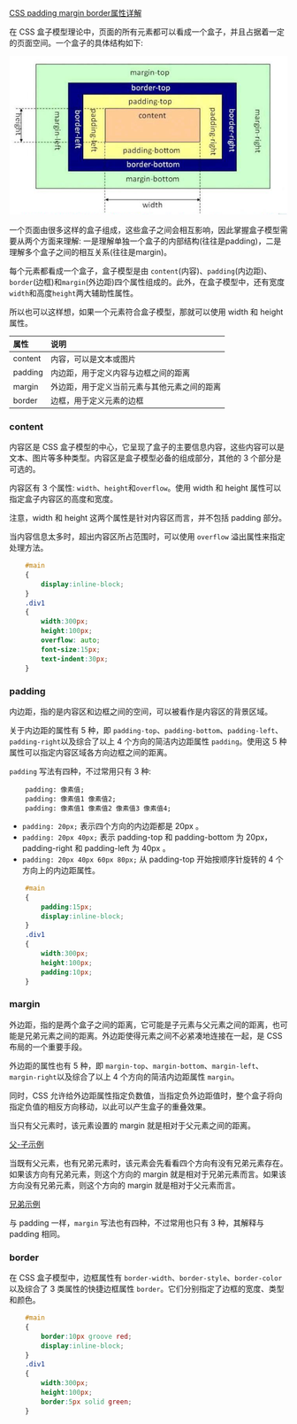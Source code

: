 
[CSS padding margin border属性详解](https://www.cnblogs.com/linjiqin/p/3556497.html)

在 CSS 盒子模型理论中，页面的所有元素都可以看成一个盒子，并且占据着一定的页面空间。一个盒子的具体结构如下:

![](img/css-box.png)

一个页面由很多这样的盒子组成，这些盒子之间会相互影响，因此掌握盒子模型需要从两个方面来理解: 一是理解单独一个盒子的内部结构(往往是padding)，二是理解多个盒子之间的相互关系(往往是margin)。

每个元素都看成一个盒子，盒子模型是由 `content`(内容)、`padding`(内边距)、`border`(边框)和`margin`(外边距)四个属性组成的。此外，在盒子模型中，还有宽度`width`和高度`height`两大辅助性属性。

所以也可以这样想，如果一个元素符合盒子模型，那就可以使用 width 和 height 属性。

| 属性 | 说明 |
|:----|:------|
| content | 内容，可以是文本或图片 |
| padding | 内边距，用于定义内容与边框之间的距离 |
| margin | 外边距，用于定义当前元素与其他元素之间的距离 |
| border | 边框，用于定义元素的边框 |


### content

内容区是 CSS 盒子模型的中心，它呈现了盒子的主要信息内容，这些内容可以是文本、图片等多种类型。内容区是盒子模型必备的组成部分，其他的 3 个部分是可选的。

内容区有 3 个属性: `width`、`height`和`overflow`。使用 width 和 height 属性可以指定盒子内容区的高度和宽度。

注意，width 和 height 这两个属性是针对内容区而言，并不包括 padding 部分。

当内容信息太多时，超出内容区所占范围时，可以使用 `overflow` 溢出属性来指定处理方法。
```css
    #main
    {
        display:inline-block;
    }
    .div1
    {
        width:300px;
        height:100px;
        overflow: auto;
        font-size:15px;
        text-indent:30px;
    }
```


### padding

内边距，指的是内容区和边框之间的空间，可以被看作是内容区的背景区域。

关于内边距的属性有 5 种，即 `padding-top`、`padding-bottom`、`padding-left`、`padding-right`以及综合了以上 4 个方向的简洁内边距属性 `padding`。使用这 5 种属性可以指定内容区域各方向边框之间的距离。

`padding` 写法有四种，不过常用只有 3 种:
```csss
    padding: 像素值;
    padding: 像素值1 像素值2;
    padding: 像素值1 像素值2 像素值3 像素值4;
```
* `padding: 20px;` 表示四个方向的内边距都是 20px 。
* `padding: 20px 40px;` 表示 padding-top 和 padding-bottom 为 20px，padding-right 和 padding-left 为 40px 。
* `padding: 20px 40px 60px 80px;` 从 padding-top 开始按顺序针旋转的 4 个方向上的内边距属性。

```css
    #main
    {
        padding:15px;
        display:inline-block;
    }
    .div1
    {
        width:300px;
        height:100px;
        padding:10px;
    }
```

### margin

外边距，指的是两个盒子之间的距离，它可能是子元素与父元素之间的距离，也可能是兄弟元素之间的距离。外边距使得元素之间不必紧凑地连接在一起，是 CSS 布局的一个重要手段。

外边距的属性也有 5 种，即 `margin-top`、`margin-bottom`、`margin-left`、`margin-right`以及综合了以上 4 个方向的简洁内边距属性 `margin`。

同时，CSS 允许给外边距属性指定负数值，当指定负外边距值时，整个盒子将向指定负值的相反方向移动，以此可以产生盒子的重叠效果。

当只有父元素时，该元素设置的 margin 就是相对于父元素之间的距离。

[父-子示例](t/01_margin_1.html)

当既有父元素，也有兄弟元素时，该元素会先看看四个方向有没有兄弟元素存在。如果该方向有兄弟元素，则这个方向的 margin 就是相对于兄弟元素而言。如果该方向没有兄弟元素，则这个方向的 margin 就是相对于父元素而言。

[兄弟示例](t/01_margin_2.html)

与 padding 一样，`margin` 写法也有四种，不过常用也只有 3 种，其解释与 padding 相同。


### border

在 CSS 盒子模型中，边框属性有 `border-width`、`border-style`、`border-color` 以及综合了 3 类属性的快捷边框属性 `border`。它们分别指定了边框的宽度、类型和颜色。

```css
    #main
    {
        border:10px groove red;
        display:inline-block;
    }
    .div1
    {
        width:300px;
        height:100px;
        border:5px solid green;
    }
```
